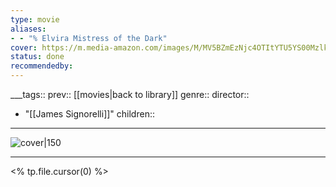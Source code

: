 ```yaml
---
type: movie
aliases:
- - "% Elvira Mistress of the Dark"
cover: https://m.media-amazon.com/images/M/MV5BZmEzNjc4OTItYTU5YS00MzlkLTg2MDctNmQ0MDQ1Y2Y4ZTQzXkEyXkFqcGc@._V1_SX300.jpg
status: done
recommendedby:
---
```

___tags:: prev:: [[movies|back to library]]
genre::
director:: 
  - "[[James Signorelli]]"
children::
___
![cover|150](https://m.media-amazon.com/images/M/MV5BZmEzNjc4OTItYTU5YS00MzlkLTg2MDctNmQ0MDQ1Y2Y4ZTQzXkEyXkFqcGc@._V1_SX300.jpg)
___
<% tp.file.cursor(0) %>
